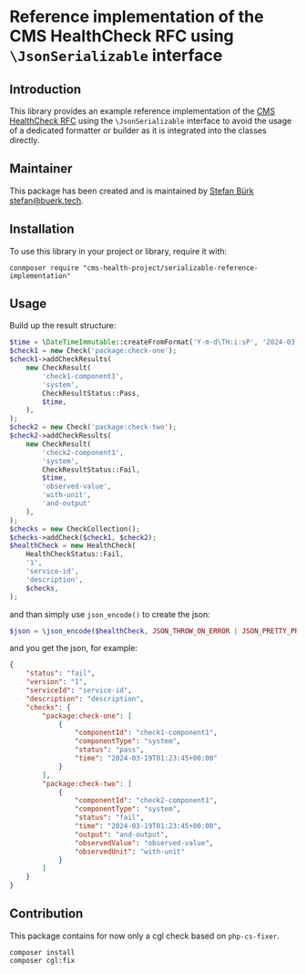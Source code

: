 # Reference implementation of the CMS HealthCheck RFC using `\JsonSerializable` interface

## Introduction

This library provides an example reference implementation of the
[CMS HealthCheck RFC](https://github.com/cms-health-project/health-check-rfc)
using the `\JsonSerializable` interface to avoid the usage of a
dedicated formatter or builder as it is integrated into the classes
directly.

## Maintainer

This package has been created and is maintained by [Stefan Bürk <stefan@buerk.tech>](https://github.com/sbuerk).

## Installation

To use this library in your project or library, require it with:

```terminal
conmposer require "cms-health-project/serializable-reference-implementation"
```

## Usage

Build up the result structure:

```php
$time = \DateTimeImmutable::createFromFormat('Y-m-d\TH:i:sP', '2024-03-19T01:23:45+00:00');
$check1 = new Check('package:check-one');
$check1->addCheckResults(
    new CheckResult(
        'check1-component1',
        'system',
        CheckResultStatus::Pass,
        $time,
    ),
);
$check2 = new Check('package:check-two');
$check2->addCheckResults(
    new CheckResult(
        'check2-component1',
        'system',
        CheckResultStatus::Fail,
        $time,
        'observed-value',
        'with-unit',
        'and-output'
    ),
);
$checks = new CheckCollection();
$checks->addCheck($check1, $check2);
$healthCheck = new HealthCheck(
    HealthCheckStatus::Fail,
    '1',
    'service-id',
    'description',
    $checks,
);
```

and than simply use `json_encode()` to create the json:

```php
$json = \json_encode($healthCheck, JSON_THROW_ON_ERROR | JSON_PRETTY_PRINT);
```

and you get the json, for example:

```json
{
    "status": "fail",
    "version": "1",
    "serviceId": "service-id",
    "description": "description",
    "checks": {
        "package:check-one": [
            {
                "componentId": "check1-component1",
                "componentType": "system",
                "status": "pass",
                "time": "2024-03-19T01:23:45+00:00"
            }
        ],
        "package:check-two": [
            {
                "componentId": "check2-component1",
                "componentType": "system",
                "status": "fail",
                "time": "2024-03-19T01:23:45+00:00",
                "output": "and-output",
                "observedValue": "observed-value",
                "observedUnit": "with-unit"
            }
        ]
    }
}
```

## Contribution

This package contains for now only a cgl check based on `php-cs-fixer`.

```terminal
composer install
composer cgl:fix
```